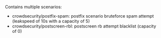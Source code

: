 Contains multiple scenarios:

- crowdsecurity/postfix-spam: postfix scenario bruteforce spam attempt (leakspeed of 10s with a capacity of 5)
- crowdsecurity/postscreen-rbl: postscreen rb attempt blacklist (capacity of 0)


